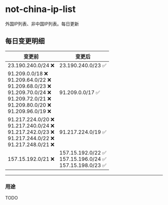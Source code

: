 # not-china-ip-list
外国IP列表、非中国IP列表。每日更新

每日变更明细
--------------------
|  变更前   | 变更后 |
|  ----  | ----  |
|  23.190.240.0/24 :x:  | 23.190.240.0/23 :white_check_mark: | 
|  91.209.0.0/18 :x: <br> 91.209.64.0/22 :x: <br> 91.209.68.0/23 :x: <br> 91.209.70.0/24 :x: <br> 91.209.72.0/21 :x: <br> 91.209.80.0/20 :x: <br> 91.209.96.0/19 :x: <br> | 91.209.0.0/17 :white_check_mark: | 
|  91.217.224.0/20 :x: <br> 91.217.240.0/24 :x: <br> 91.217.242.0/23 :x: <br> 91.217.244.0/22 :x: <br> 91.217.248.0/21 :x: <br> | 91.217.224.0/19 :white_check_mark: | 
|  157.15.192.0/21 :x:  | 157.15.192.0/22 :white_check_mark: <br> 157.15.196.0/24 :white_check_mark: <br> 157.15.198.0/23 :white_check_mark: <br>  | 

--------------------
### 用途
TODO

